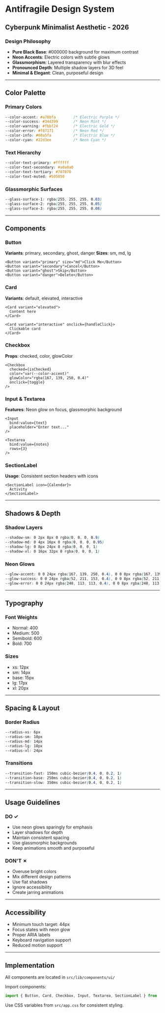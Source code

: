 # Antifragile Design System
## Cyberpunk Minimalist Aesthetic - 2026

### Design Philosophy
- **Pure Black Base**: #000000 background for maximum contrast
- **Neon Accents**: Electric colors with subtle glows
- **Glassmorphism**: Layered transparency with blur effects
- **Pronounced Depth**: Multiple shadow layers for 3D feel
- **Minimal & Elegant**: Clean, purposeful design

---

## Color Palette

### Primary Colors
```css
--color-accent: #a78bfa        /* Electric Purple */
--color-success: #34d399       /* Neon Mint */
--color-warning: #fbbf24       /* Electric Gold */
--color-error: #f87171         /* Neon Red */
--color-info: #60a5fa          /* Electric Blue */
--color-cyan: #22d3ee          /* Neon Cyan */
```

### Text Hierarchy
```css
--color-text-primary: #ffffff
--color-text-secondary: #a0a0a0
--color-text-tertiary: #707070
--color-text-muted: #505050
```

### Glassmorphic Surfaces
```css
--glass-surface-1: rgba(255, 255, 255, 0.03)
--glass-surface-2: rgba(255, 255, 255, 0.05)
--glass-surface-3: rgba(255, 255, 255, 0.08)
```

---

## Components

### Button
**Variants**: primary, secondary, ghost, danger
**Sizes**: sm, md, lg

```svelte
<Button variant="primary" size="md">Click Me</Button>
<Button variant="secondary">Cancel</Button>
<Button variant="ghost">Skip</Button>
<Button variant="danger">Delete</Button>
```

### Card
**Variants**: default, elevated, interactive

```svelte
<Card variant="elevated">
  Content here
</Card>

<Card variant="interactive" onclick={handleClick}>
  Clickable card
</Card>
```

### Checkbox
**Props**: checked, color, glowColor

```svelte
<Checkbox 
  checked={isChecked}
  color="var(--color-accent)"
  glowColor="rgba(167, 139, 250, 0.4)"
  onclick={toggle}
/>
```

### Input & Textarea
**Features**: Neon glow on focus, glassmorphic background

```svelte
<Input 
  bind:value={text}
  placeholder="Enter text..."
/>

<Textarea 
  bind:value={notes}
  rows={3}
/>
```

### SectionLabel
**Usage**: Consistent section headers with icons

```svelte
<SectionLabel icon={Calendar}>
  Activity
</SectionLabel>
```

---

## Shadows & Depth

### Shadow Layers
```css
--shadow-sm: 0 2px 8px 0 rgba(0, 0, 0, 0.9)
--shadow-md: 0 4px 16px 0 rgba(0, 0, 0, 0.95)
--shadow-lg: 0 8px 24px 0 rgba(0, 0, 0, 1)
--shadow-xl: 0 16px 32px 0 rgba(0, 0, 0, 1)
```

### Neon Glows
```css
--glow-accent: 0 0 24px rgba(167, 139, 250, 0.4), 0 0 8px rgba(167, 139, 250, 0.2)
--glow-success: 0 0 24px rgba(52, 211, 153, 0.4), 0 0 8px rgba(52, 211, 153, 0.2)
--glow-error: 0 0 24px rgba(248, 113, 113, 0.4), 0 0 8px rgba(248, 113, 113, 0.2)
```

---

## Typography

### Font Weights
- Normal: 400
- Medium: 500
- Semibold: 600
- Bold: 700

### Sizes
- xs: 12px
- sm: 14px
- base: 15px
- lg: 17px
- xl: 20px

---

## Spacing & Layout

### Border Radius
```css
--radius-xs: 6px
--radius-sm: 10px
--radius-md: 14px
--radius-lg: 18px
--radius-xl: 24px
```

### Transitions
```css
--transition-fast: 150ms cubic-bezier(0.4, 0, 0.2, 1)
--transition-base: 250ms cubic-bezier(0.4, 0, 0.2, 1)
--transition-slow: 350ms cubic-bezier(0.4, 0, 0.2, 1)
```

---

## Usage Guidelines

### DO ✓
- Use neon glows sparingly for emphasis
- Layer shadows for depth
- Maintain consistent spacing
- Use glassmorphic backgrounds
- Keep animations smooth and purposeful

### DON'T ✗
- Overuse bright colors
- Mix different design patterns
- Use flat shadows
- Ignore accessibility
- Create jarring animations

---

## Accessibility

- Minimum touch target: 44px
- Focus states with neon glow
- Proper ARIA labels
- Keyboard navigation support
- Reduced motion support

---

## Implementation

All components are located in `src/lib/components/ui/`

Import components:
```typescript
import { Button, Card, Checkbox, Input, Textarea, SectionLabel } from '$lib/components/ui';
```

Use CSS variables from `src/app.css` for consistent styling.
